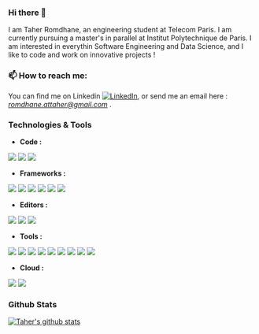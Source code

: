 ### Hi there 👋

I am Taher Romdhane, an engineering student at Telecom Paris. I am currently pursuing a master's in parallel at Institut Polytechnique de Paris. I am interested in everythin Software Engineering and Data Science, and I like to code and work on innovative projects ! 

<!--
**taherromdhane/taherromdhane** is a ✨ _special_ ✨ repository because its `README.md` (this file) appears on your GitHub profile.

Here are some ideas to get you started:

- 🔭 I’m currently working on ...
- 🌱 I’m currently learning ...
- 👯 I’m looking to collaborate on ...
- 🤔 I’m looking for help with ...
- 💬 Ask me about ...
- 📫 How to reach me: ...
- 😄 Pronouns: ...
- ⚡ Fun fact: ...
-->

### 📫 How to reach me:
You can find me on Linkedin [![LinkedIn][1.1]][1], or send me an email here : *romdhane.attaher@gmail.com* .

<!-- Icons -->

[1.1]: https://raw.githubusercontent.com/MartinHeinz/MartinHeinz/master/linkedin-3-16.png (LinkedIn icon without padding)

<!-- Links to your social media accounts -->

[1]: https://www.linkedin.com/in/taher-romdhane/

### Technologies & Tools 
- **Code :**

![](https://img.shields.io/badge/-Python-informational?style=flat&logo=Python&logoColor=white&color=3776AB)
![](https://img.shields.io/badge/-JavaScript-informational?style=flat&logo=JavaScript&logoColor=white&color=F7DF1E)
![](https://img.shields.io/badge/-C++-informational?style=flat&logo=C%2B%2B&logoColor=white&color=00599C)
 
- **Frameworks :**

![](https://img.shields.io/badge/-TensorFlow-informational?style=flat&logo=TensorFlow&logoColor=white&color=00599C)
![](https://img.shields.io/badge/-Keras-informational?style=flat&logo=Keras&logoColor=white&color=D00000)
![](https://img.shields.io/badge/-PyTorch-informational?style=flat&logo=PyTorch&logoColor=white&color=EE4C2C)
![](https://img.shields.io/badge/-Flask-informational?style=flat&logo=Flask&logoColor=white&color=000000)
![](https://img.shields.io/badge/-Node.js-informational?style=flat&logo=Node.js&logoColor=white&color=339933)
![](https://img.shields.io/badge/-React.js-informational?style=flat&logo=React&logoColor=white&color=61DAFB)

- **Editors :**

![](https://img.shields.io/badge/-Visual%20Studio%20Code-informational?style=flat&logo=visual-studio-code&logoColor=white&color=2bbc8a)
![](https://img.shields.io/badge/-Notepad++-informational?style=flat&logo=Notepad%2B%2B&logoColor=white&color=90E59A)
![](https://img.shields.io/badge/-Jupyter-informational?style=flat&logo=Jupyter&logoColor=white&color=F37626)

- **Tools :**

![](https://img.shields.io/badge/-Docker-informational?style=flat&logo=Docker&logoColor=white&color=2496ED)
![](https://img.shields.io/badge/-Kubernetes-informational?style=flat&logo=Kubernetes&logoColor=white&color=326CE5)
![](https://img.shields.io/badge/-Postman-informational?style=flat&logo=Postman&logoColor=white&color=FF6C37)
![](https://img.shields.io/badge/-Slack-informational?style=flat&logo=Slack&logoColor=white&color=4A154B)
![](https://img.shields.io/badge/-Git-informational?style=flat&logo=Git&logoColor=white&color=F05032)
![](https://img.shields.io/badge/-Slack-informational?style=flat&logo=Slack&logoColor=white&color=4A154B)
![](https://img.shields.io/badge/-Jira-informational?style=flat&logo=Jira&logoColor=white&color=0052CC)
![](https://img.shields.io/badge/-MySQL-informational?style=flat&logo=MySQL&logoColor=white&color=4479A1)
![](https://img.shields.io/badge/-Trello-informational?style=flat&logo=Trello&logoColor=white&color=0079BF)

- **Cloud :**

![](https://img.shields.io/badge/-Google%20Cloud-informational?style=flat&logo=Google%20Cloud&logoColor=white&color=4285F4)
![](https://img.shields.io/badge/-Heroku-informational?style=flat&logo=Heroku&logoColor=white&color=430098)

### Github Stats

[![Taher's github stats](https://github-readme-stats.vercel.app/api?username=taherromdhane)](https://github.com/taherromdhane/github-readme-stats)
